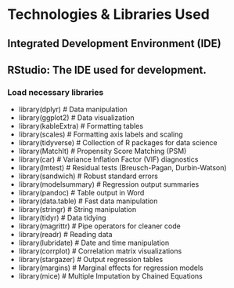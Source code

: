 
# Technologies & Libraries Used

## Integrated Development Environment (IDE)
## RStudio: The IDE used for development.

### Load necessary libraries
- library(dplyr)          # Data manipulation
- library(ggplot2)        # Data visualization
- library(kableExtra)     # Formatting tables
- library(scales)         # Formatting axis labels and scaling
- library(tidyverse)      # Collection of R packages for data science
- library(MatchIt)        # Propensity Score Matching (PSM)
- library(car)            # Variance Inflation Factor (VIF) diagnostics
- library(lmtest)         # Residual tests (Breusch-Pagan, Durbin-Watson)
- library(sandwich)       # Robust standard errors
- library(modelsummary)   # Regression output summaries
- library(pandoc)         # Table output in Word
- library(data.table)     # Fast data manipulation
- library(stringr)        # String manipulation
- library(tidyr)          # Data tidying
- library(magrittr)       # Pipe operators for cleaner code
- library(readr)          # Reading data
- library(lubridate)      # Date and time manipulation
- library(corrplot)       # Correlation matrix visualizations
- library(stargazer)      # Output regression tables
- library(margins)        # Marginal effects for regression models
- library(mice)           # Multiple Imputation by Chained Equations

